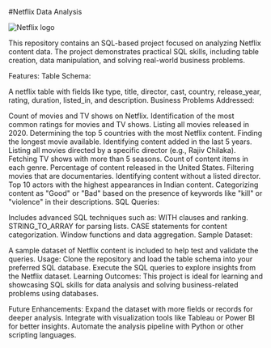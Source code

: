 #Netflix Data Analysis

![Netflix logo]()

This repository contains an SQL-based project focused on analyzing Netflix content data. The project demonstrates practical SQL skills, including table creation, data manipulation, and solving real-world business problems.

Features:
Table Schema:

A netflix table with fields like type, title, director, cast, country, release_year, rating, duration, listed_in, and description.
Business Problems Addressed:

Count of movies and TV shows on Netflix.
Identification of the most common ratings for movies and TV shows.
Listing all movies released in 2020.
Determining the top 5 countries with the most Netflix content.
Finding the longest movie available.
Identifying content added in the last 5 years.
Listing all movies directed by a specific director (e.g., Rajiv Chilaka).
Fetching TV shows with more than 5 seasons.
Count of content items in each genre.
Percentage of content released in the United States.
Filtering movies that are documentaries.
Identifying content without a listed director.
Top 10 actors with the highest appearances in Indian content.
Categorizing content as "Good" or "Bad" based on the presence of keywords like "kill" or "violence" in their descriptions.
SQL Queries:

Includes advanced SQL techniques such as:
WITH clauses and ranking.
STRING_TO_ARRAY for parsing lists.
CASE statements for content categorization.
Window functions and data aggregation.
Sample Dataset:

A sample dataset of Netflix content is included to help test and validate the queries.
Usage:
Clone the repository and load the table schema into your preferred SQL database.
Execute the SQL queries to explore insights from the Netflix dataset.
Learning Outcomes:
This project is ideal for learning and showcasing SQL skills for data analysis and solving business-related problems using databases.

Future Enhancements:
Expand the dataset with more fields or records for deeper analysis.
Integrate with visualization tools like Tableau or Power BI for better insights.
Automate the analysis pipeline with Python or other scripting languages.
